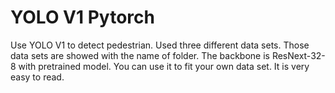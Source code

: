 # YOLO V1 Pytorch
 Use YOLO V1 to detect pedestrian.  Used three different data sets. 
 Those data sets are showed with the name of folder. 
 The backbone is ResNext-32-8 with pretrained model. 
 You can use it to fit your own data set. It is very easy to read.

